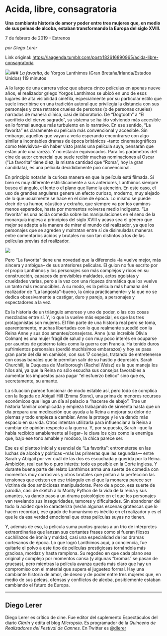 # Acida, libre, consagratoria

**Una cambiante historia de amor y poder entre tres mujeres que, en medio de sus peleas de alcoba, estaban transformando la Europa del siglo XVIII.**

7 de febrero de 2019 - Estrenos

_por Diego Lerer_

Link original: https://laagenda.tumblr.com/post/182616890965/acida-libre-consagratoria

![](https://64.media.tumblr.com/9cc39c0b03680f35b21e8668e75a8601/5e8c562d3245d8fa-e0/s500x750/a8a2277afc1b4d78e70143ff77bc159b2bccc9d4.jpg)### *La favorita*, de Yorgos Lanthimos (Gran Bretaña/Irlanda/Estados Unidos) 119 minutos

A lo largo de una carrera veloz que abarca cinco películas en apenas nueve años, el realizador griego Yorgos Lanthimos se ubicó en uno de esos lugares de alta visibilidad cinéfila, especialmente por su particular estilo que suele inscribirse en una tradición autoral que privilegia la distancia con sus personajes y crea retratos crueles de personas (o de personas crueles) narrados de manera clínica, casi de laboratorio. De “Dogtooth” a “El sacrificio del ciervo sagrado”, su sistema se ha ido volviendo más accesible en lo formal aunque más turbulento en lo narrativo. En ese sentido, “La favorita” es claramente su película más convencional y accesible. Sin embargo, aquellos que vayan a verla esperando encontrarse con algo similar a incontables dramas de época británicos –tanto cinematográficos como televisivos– sin haber visto jamás una película suya, pensarán que están ante una rareza. Y no estarán equivocados. Para los parámetros del cine de autor comercial que suele recibir muchas nominaciones al Oscar (“La favorita” tiene diez, la misma cantidad que “Roma”, hoy la gran candidata), es una película decididamente poo convencional.

En principio notarán la curiosa manera en que la película está filmada. Si bien es muy diferente estilísticamente a sus anteriores, Lanthimos siempre busca el ángulo, el lente o el plano que llame la atención. En este caso, el uso de grandes angulares genera un efecto curioso, moderno, muy alejado de lo que usualmente se hace en el cine de época. Lo mismo se puede decir de su humor, cáustico y extraño, que siempre va por los caminos menos esperados, hasta por momentos volverse medio indigesto. “La favorita” es una ácida comedia sobre las manipulaciones en el seno de la monarquía inglesa a principios del siglo XVIII y acaso sea el género que mejor se adapte a la manera de mirar el mundo del realizador, ya que los personajes que se agreden y maltratan entre sí de disimuladas maneras entre comentarios ácidos y brutales no son tan distintos a los de las películas previas del realizador.

![](https://64.media.tumblr.com/9cc39c0b03680f35b21e8668e75a8601/5e8c562d3245d8fa-e0/s500x750/a8a2277afc1b4d78e70143ff77bc159b2bccc9d4.jpg)

Pero “La favorita” tiene una novedad que la diferencia –la vuelve mejor, más sincera y ambigua– de sus anteriores películas. El guion no fue escrito por el propio Lanthimos y los personajes son más complejos y ricos en su construcción, capaces de previsibles maldades, actos egoistas y crueldades varias, pero a la vez con una riqueza dramática que los vuelve un tanto más reconocibles. A su modo, es la película más humana del realizador de “La langosta”–bueno, la única prácticamente– y la que no se dedica obsesivamente a castigar, duro y parejo, a personajes y espectadores a la vez.

Es la historia de un triángulo amoroso y uno de poder, o las dos cosas mezcladas entre sí. Y, lo que la vuelve más especial, es que las tres protagonistas son mujeres. El film parte de una historia real pero se toma, aparentemente, muchas libertades con lo que realmente sucedió con la Reina Anne y sus dos amantes/consejeras. Anne (una increíble Olivia Colman) es una mujer frágil de salud y con muy poco interés en ocuparse por asuntos de gobierno tales como la guerra con Francia. Ha tenido duros sufrimientos personales (perdió muchísimos embarazos) y hoy se pasa gran parte del día en camisón, con sus 17 conejos, tratando de entretenerse con cosas banales que le permitan salir de su hastío y depresión. Sarah Churchill, la Duquesa de Marlborough (Rachel Weisz) es la que maneja los hilos ahí, ya que la Reina no sólo escucha sus consejos favorables a aumentar los impuestos para pagar “el esfuerzo bélico” sino que es, secretamente, su amante.

La situación parece funcionar de modo estable así, pero todo se complica con la llegada de Abigail Hill (Emma Stone), una prima de menores recursos económicos que llega un día al palacio a “hacerse de abajo”. Trae un historia familiar complicada y empieza trabajando de sirvienta hasta que un día prepara una medicación que ayuda a la Reina a mejorar su dolor de piernas y todo empieza a cambiar. Anne la protege y le va dando más espacio en su vida. Otros intentan utilizarla para influenciar a la Reina a cambiar de opinión respecto a la guerra. Y, por supuesto, Sarah –que la había recibido amablemente al llegar– le clava los ojos como la enemiga que, bajo ese tono amable y modoso, la chica parece ser.

Ese es el planteo inicial y esencial de “La favorita”: entrometerse en las luchas de alcoba y políticas –más las primeras que las segundas— entre Sarah y Abigail por ver cuál de las dos es escuchada y querida por la Reina. Ambición, real cariño o puro interés: todo es posible en la Corte inglesa. Y durante buena parte del relato Lanthimos arma una suerte de comedia con momentos muy corrosivos y otros brutales que pintan a la perfección las tensiones que existen en ese triángulo en el que la monarca parece ser víctima de dos ambiciosas manipuladoras. Pero de a poco, esa suerte de parodia, casi de sketch a lo Monty Python de la vida de la reina y sus amantes, va dando paso a un drama psicológico en el que los personajes van revelando sus inseguridades, temores y dificultades. Sin abandonar del todo la acidez que lo caracteriza (verán algunas escenas grotescas que lo hacen recordar), ese grado de humanismo es inédito en el realizador y es el que le da esa verdad emocional que otras películas suyas no tienen.

Y, además de eso, la película suma puntos gracias a un trío de intérpretes extraordinarias que lanzan sus cortantes frases como si fueran filosos cuchillazos de ironía y maldad, casi una especialidad de los dramas cortesanos de época. Lo que logró Lanthimos aquí, a conciencia, fue quitarle el polvo a este tipo de películas prestigiosas tornándola más graciosa, mordaz y hasta ramplona. Su regodeo en que cada plano sea original y complejo por momentos cansa (y algunas “bromas” se pasan de gruesas), pero mientras la película avanza queda más claro que hay un compromiso con el material que supera el jugueteo formal. Hay una cambiante historia de amor, de deseo y de poder entre tres mujeres que, en medio de sus peleas, ofensas y conflictos de alcoba, posiblemente estaban cambiando el futuro de Europa. 

  




---

Diego Lerer
-----------

 Diego Lerer es crítico de cine. Fue editor del suplemento Espectáculos del diario *Clarín* y edita el blog *Micropsia*. Es programador de la *Quincena de Realizadores del Festival de Cannes.* En Twitter es [@dlerer](https://twitter.com/dlerer)   


